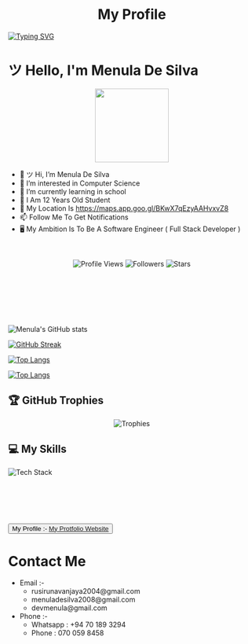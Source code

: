 
<h1><center>My Profile</center></h1>

[![Typing SVG](https://readme-typing-svg.herokuapp.com?font=Fira+Code&pause=1000&color=30F70E&width=435&lines=Hi+%F0%9F%91%8B+I+Am+Menula+De+Silva;I+Am+A+Full+Stack+Developer;I+Am+A+Student+Of+ICET+Campus;I+Always+Learning+Something+%F0%9F%98%84%F0%9F%98%84;Follow+Me+To+Get+Notifications+%F0%9F%94%94++%F0%9F%94%94+)](https://git.io/typing-svg)


<h1>ツ Hello, I'm Menula De Silva </h1>

<div align="center">
  <img height="150" src="https://github.com/7oSkaaa/7oSkaaa/blob/main/Images/about_me.gif?raw=true"/>
</div>


- 👋 ツ Hi, I’m Menula De Silva
- 👀 I’m interested in Computer Science
- 🌱 I’m currently learning in school
- 🧒 I Am 12 Years Old Student
- 🏡 My Location Is https://maps.app.goo.gl/BKwX7qEzyAAHvxvZ8
- 📫 Follow Me To Get Notifications
- 🖥 My Ambition Is To Be A Software Engineer ( Full Stack Developer )
<br><br><br>


<div align="center">
  <img src="https://komarev.com/ghpvc/?username=Menula-De-Silva&style=for-the-badge&color=00ff00" alt="Profile Views" />
  <img src="https://img.shields.io/github/followers/Menula-De-Silva?style=for-the-badge&color=00ff00" alt="Followers" />
  <img src="https://img.shields.io/github/stars/Menula-De-Silva?style=for-the-badge&color=00ff00" alt="Stars" />
</div>
<br><br><br><br><br><br>

![Menula's GitHub stats](https://github-readme-stats.vercel.app/api?username=Menula-De-Silva&show_icons=true&theme=radical)

[![GitHub Streak](https://github-readme-streak-stats.herokuapp.com/?user=Menula-De-Silva&theme=dark)](https://git.io/streak-stats)




[![Top Langs](https://github-readme-stats.vercel.app/api/top-langs/?username=Menula-De-Silva&layout=pie&show_icons=true&theme=radical)](https://github.com/Menula-De-Silva/)

[![Top Langs](https://github-readme-stats.vercel.app/api/top-langs/?username=Menula-De-Silva&layout=donut-vertical&show_icons=true&theme=radical)](https://github.com/Menula-De-Silva/)


## 🏆 GitHub Trophies
<div align="center">
  <img src="https://github-profile-trophy.vercel.app/?username=Menula-De-Silva&theme=radical&no-frame=true&no-bg=false&margin-w=4&row=1" alt="Trophies"/>
</div>

## 💻 My Skills

![Tech Stack](https://skillicons.dev/icons?i=angular,arduino,bootstrap,css,dart,ts,express,figma,firebase,flutter,html,java,js,jquery,mysql,nodejs,php,postman,py,r,react,threejs,unity,wordpress,&perline=10&theme=dark)

<br><br><br><br>





<button >My Profile :- <a link="https://menula-de-silva.glitch.me/" href="https://menula-de-silva.glitch.me/">My Protfolio Website</a></button>



</html>

<h1>Contact Me</h1>
<ul>
  <li>Email :- 
    <ul>
      <li>rusirunavanjaya2004@gmail.com</li>
      <li>menuladesilva2008@gmail.com</li>
      <li>devmenula@gmail.com</li>
  </ul>
  </li>
  <li>Phone :-
    <ul>
      <li>Whatsapp : +94 70 189 3294</li>
      <li>Phone : 070 059 8458</li>
    </ul>
  </li>
</ul>

<br><br>




<br><br>








